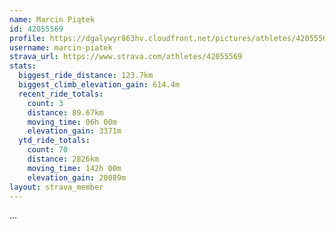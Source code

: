 ```yaml
---
name: Marcin Piątek
id: 42055569
profile: https://dgalywyr863hv.cloudfront.net/pictures/athletes/42055569/12602382/1/large.jpg
username: marcin-piatek
strava_url: https://www.strava.com/athletes/42055569
stats:
  biggest_ride_distance: 123.7km
  biggest_climb_elevation_gain: 614.4m
  recent_ride_totals:
    count: 3
    distance: 89.67km
    moving_time: 06h 00m
    elevation_gain: 3371m
  ytd_ride_totals:
    count: 70
    distance: 2826km
    moving_time: 142h 00m
    elevation_gain: 20089m
layout: strava_member
--- 
```

...
